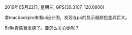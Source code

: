 2019年05月22日, 星期三, GPS(30.3107, 120.0906)

拿macbookpro来看ui设计图，发现与pc的显示器颜色差异巨大。

Bella青感冒发烧了。要怎么关心她呢？
